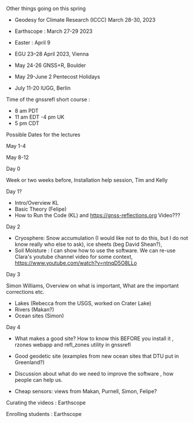 Other things going on this spring 

- Geodesy for Climate Research (ICCC) March 28-30, 2023

- Earthscope : March 27-29 2023

- Easter  : April 9

- EGU 23–28 April 2023, Vienna

- May 24-26 GNSS+R, Boulder

- May 29-June 2 Pentecost Holidays

- July 11-20 IUGG, Berlin

Time of the gnssrefl short course : 

- 8 am PDT 
- 11 am EDT 
-4 pm UK
- 5 pm CDT 

Possible Dates for the lectures 

May 1-4 

May 8-12 

Day 0 

Week or two weeks before, 
Installation help session, Tim and Kelly

Day 1?
- Intro/Overview KL
- Basic Theory (Felipe) 
- How to Run the Code (KL)  and https://gnss-reflections.org Video??? 

Day 2
- Cryosphere: Snow accumulation (I would like not to do this,
but I do not know really who else to ask), ice 
sheets (beg David Shean?), 
- Soil Moisture : I can show how to use the software. We 
can re-use Clara's youtube channel video for some context, 
https://www.youtube.com/watch?v=ntnqD5O8LLo

Day 3

Simon Williams, Overview on what is important, 
What are the important corrections etc.

- Lakes (Rebecca from the USGS, worked on Crater Lake) 
- Rivers (Makan?) 
- Ocean sites (Simon)

Day 4

- What makes a good site? How to know this BEFORE you install it , 
rzones webapp and refl_zones utility in gnssrefl

- Good geodetic site (examples from new ocean 
sites that DTU put in Greenland?)

- Discussion about what do we need to improve the software , how 
people can help us.

- Cheap sensors: views from Makan, Purnell, Simon, Felipe?

Curating the videos : Earthscope 

Enrolling students : Earthscope


